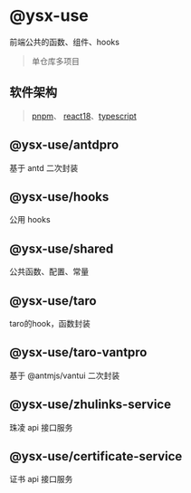 # @ysx-use

前端公共的函数、组件、hooks
> 单仓库多项目

## 软件架构

> [pnpm](https://pnpm.io/zh/)、 [react18](https://react.nodejs.cn/)、[typescript](https://www.typescriptlang.org/zh/)

## @ysx-use/antdpro

基于 antd 二次封装

## @ysx-use/hooks

公用 hooks

## @ysx-use/shared

公共函数、配置、常量

## @ysx-use/taro

taro的hook，函数封装

## @ysx-use/taro-vantpro

基于 @antmjs/vantui 二次封装

## @ysx-use/zhulinks-service

珠凌 api 接口服务

## @ysx-use/certificate-service

证书 api 接口服务